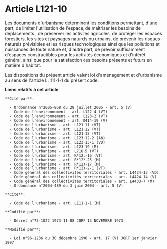 # Article L121-10

Les documents d'urbanisme déterminent les conditions permettant, d'une part, de limiter l'utilisation de l'espace, de
maîtriser les besoins de déplacements , de préserver les activités agricoles, de protéger les espaces forestiers, les sites
et paysages naturels ou urbains, de prévenir les risques naturels prévisibles et les risques technologiques ainsi que les
pollutions et nuissances de toute nature et, d'autre part, de prévoir suffisamment d'espaces constructibles pour les
activités économiques et d'intérêt général, ainsi que pour la satisfaction des besoins présents et futurs en matière
d'habitat.

Les dispositions du présent article valent loi d'aménagement et d'urbanisme au sens de l'article L. 111-1-1 du présent code.

**Liens relatifs à cet article**

	**Cité par**:

	  - Ordonnance n°2005-868 du 28 juillet 2005 - art. 5 (V)
	  - Code de l'environnement - art. L122-4 (VT)
	  - Code de l'environnement - art. L123-2 (VT)
	  - Code de l'environnement - art. R414-19 (V)
	  - Code de l'urbanisme - art. L121-11 (VT)
	  - Code de l'urbanisme - art. L121-12 (VT)
	  - Code de l'urbanisme - art. L121-13 (VT)
	  - Code de l'urbanisme - art. L123-12-2 (Ab)
	  - Code de l'urbanisme - art. L123-13-1 (VD)
	  - Code de l'urbanisme - art. L123-19 (M)
	  - Code de l'urbanisme - art. L710-5 (VT)
	  - Code de l'urbanisme - art. R*121-16 (VT)
	  - Code de l'urbanisme - art. R*122-25 (M)
	  - Code de l'urbanisme - art. R*123-17 (M)
	  - Code de l'urbanisme - art. R*123-2-1 (VT)
	  - Code général des collectivités territoriales - art. L4424-13 (VD)
	  - Code général des collectivités territoriales - art. L4424-14 (V)
	  - Code général des collectivités territoriales - art. L4433-7 (M)
	  - Ordonnance n°2004-489 du 3 juin 2004 - art. 5 (V)

	**Cite**:

	  - Code de l'urbanisme - art. L111-1-1 (M)

	**Codifié par**:

	  - Décret n°73-1022 1973-11-08 JORF 13 NOVEMBRE 1973

	**Modifié par**:

	  - Loi n°96-1236 du 30 décembre 1996 - art. 17 (V) JORF 1er janvier 1997
